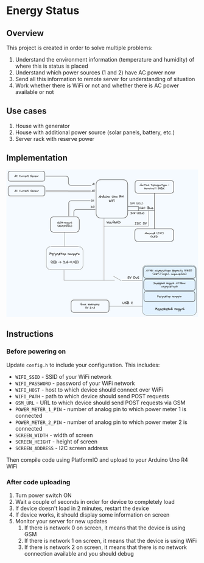 # Energy Status

## Overview

This project is created in order to solve multiple problems:

1. Understand the environment information (temperature and humidity) of where this is status is placed
2. Understand which power sources (1 and 2) have AC power now
3. Send all this information to remote server for understanding of situation
4. Work whether there is WiFi or not and whether there is AC power available or not

## Use cases

1. House with generator
2. House with additional power source (solar panels, battery, etc.)
3. Server rack with reserve power

## Implementation

![Project scheme in Ukrainian](docs/scheme.png)

## Instructions

### Before powering on

Update `config.h` to include your configuration. This includes:

- `WIFI_SSID` - SSID of your WiFi network
- `WIFI_PASSWORD` - password of your WiFi network
- `WIFI_HOST` - host to which device should connect over WiFi
- `WIFI_PATH` - path to which device should send POST requests
- `GSM_URL` - URL to which device should send POST requests via GSM
- `POWER_METER_1_PIN` - number of analog pin to which power meter 1 is connected
- `POWER_METER_2_PIN` - number of analog pin to which power meter 2 is connected
- `SCREEN_WIDTH` - width of screen
- `SCREEN_HEIGHT` - height of screen
- `SCREEN_ADDRESS` - I2C screen address

Then compile code using PlatformIO and upload to your Arduino Uno R4 WiFi

### After code uploading

1. Turn power switch ON
2. Wait a couple of seconds in order for device to completely load
3. If device doesn't load in 2 minutes, restart the device
4. If device works, it should display some information on screen
5. Monitor your server for new updates
   1. If there is network 0 on screen, it means that the device is using GSM
   2. If there is network 1 on screen, it means that the device is using WiFi
   3. If there is network 2 on screen, it means that there is no network connection available and you should debug